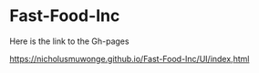# Fast-Food-Inc

Here is the link to the Gh-pages

https://nicholusmuwonge.github.io/Fast-Food-Inc/UI/index,html




